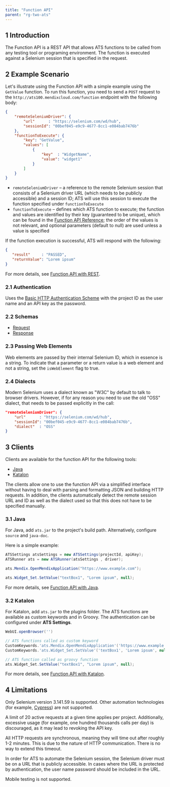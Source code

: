 ```yaml
---
title: "Function API"
parent: "rg-two-ats"
---
```


## 1 Introduction

The Function API is a REST API that allows ATS functions to be called from any testing tool or programing environment. The function is executed against a Selenium session that is specified in the request.

## 2 Example Scenario

Let's illustrate using the Function API with a simple example using the `GetValue` function. To run this function, you need to send a `POST` request to the `http://ats100.mendixcloud.com/function` endpoint with the following body:

```json
{
    "remoteSeleniumDriver": {
        "url"      : "https://selenium.com/wd/hub",
        "sessionId": "00bef045-e9c9-4677-8cc1-e084bab7476b"
    },
    "functionToExecute": {
        "key": "GetValue",
        "values": [
            {
                "key"  : "WidgetName",
                "value": "widget1"
            }
        ]
    }
}
```

* `remoteSeleniumDriver` – a reference to the remote Selenium session that consists of a Selenium driver URL (which needs to be publicly accessible) and a session ID; ATS will use this session to execute the function specified under `functionToExecute`
* `functionToExecute` – defines which ATS function to execute; the function and values are identified by their key (guaranteed to be unique), which can be found in the [Function API Reference](rg-two-function-api-reference); the order of the values is not relevant, and optional parameters (default to null) are used unless a value is specified

If the function execution is successful, ATS will respond with the following:

```json
{
   "result"     : "PASSED",
   "returnValue": "Lorem ipsum"
}
```

For more details, see [Function API with REST](ov-function-api-rest).

### 2.1 Authentication

Uses the [Basic HTTP Authentication Scheme](https://tools.ietf.org/html/rfc7617) with the project ID as the user name and an API key as the password. 

### 2.2 Schemas

* [Request](attachments/rg-two-function-api/functions_api_request.schema.json)
* [Response](attachments/rg-two-function-api/functions_api_response.schema.json)

### 2.3 Passing Web Elements

Web elements are passed by their internal Selenium ID, which in essence is a string. To indicate that a parameter or a return value is a web element and not a string, set the `isWebElement` flag to true.

### 2.4 Dialects

Modern Selenium uses a dialect known as "W3C" by default to talk to browser drivers. However, if for any reason you need to use the old "OSS" dialect, that needs to be passed explicitly in the call:

```json
"remoteSeleniumDriver": {
    "url"      : "https://selenium.com/wd/hub",
    "sessionId": "00bef045-e9c9-4677-8cc1-e084bab7476b",
    "dialect"  : "OSS"
}
```

## 3 Clients

Clients are available for the function API for the following tools:

* [Java](ov-function-api-java)
* [Katalon](ov-function-api-katalon)

The clients allow one to use the function API via a simplified interface without having to deal with parsing and formatting JSON and building HTTP requests. In addition, the clients automatically detect the remote session URL and ID as well as the dialect used so that this does not have to be specified manually.

### 3.1 Java

For Java, add `ats.jar` to the project's build path. Alternatively, configure `source` and `java-doc`.

Here is a simple example:

```java
ATSSettings atsSettings = new ATSSettings(projectId, apiKey);
ATSRunner ats = new ATSRunner(atsSettings , driver);

ats.Mendix.OpenMendixApplication("https://www.example.com");

ats.Widget_Set.SetValue("textBox1", "Lorem ipsum", null);

```

For more details, see [Function API with Java](ov-function-api-java).

### 3.2 Katalon

For Katalon, add `ats.jar` to the plugins folder. The ATS functions are available as custom keywords and in Groovy. The authentication can be configured under **ATS Settings**.

```groovy
WebUI.openBrowser('')

// ATS functions called as custom keyword
CustomKeywords.'ats.Mendix.OpenMendixApplication'('https://www.example.com')
CustomKeywords.'ats.Widget_Set.SetValue'('textBox1', 'Lorem ipsum', null)

// ATS function called as groovy function
ats.Widget_Set.SetValue("textBox1", "Lorem ipsum", null);
```

For more details, see [Function API with Katalon](ov-function-api-katalon).

## 4 Limitations

Only Selenium version 3.141.59 is supported. Other automation technologies (for example, [Cypress](https://www.cypress.io/)) are not supported. 

A limit of 20 active requests at a given time applies per project. Additionally, excessive usage (for example, one hundred thousands calls per day) is discouraged, as it may lead to revoking the API key.

All HTTP requests are synchronous, meaning they will time out after roughly 1-2 minutes. This is due to the nature of HTTP communication. There is no way to extend this timeout.

In order for ATS to automate the Selenium session, the Selenium driver must be on a URL that is publicly accessible. In cases where the URL is protected by authentication, the user name password should be included in the URL.

Mobile testing is not supported.
